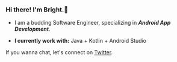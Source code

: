 ### Hi there! I'm Bright.👋

* I am a budding Software Engineer, specializing in **_Android App Development_**.

* **I currently work with:** Java + Kotlin + Android Studio

If you wanna chat, let's connect on [Twitter](https://twitter.com/briocodes).
<!--
**briocodes/briocodes** is a ✨ _special_ ✨ repository because its `README.md` (this file) appears on your GitHub profile.
Here are some ideas to get you started:

- 🔭 I’m currently working on...
- 🌱 I’m currently learning ...
- 👯 I’m looking to collaborate on...
- 🤔 I’m looking for help with ...
- 💬 Ask me about ...
- 📫 How to reach me: ...
- 😄 Pronouns: ...
- ⚡ Fun fact: ...
-->
